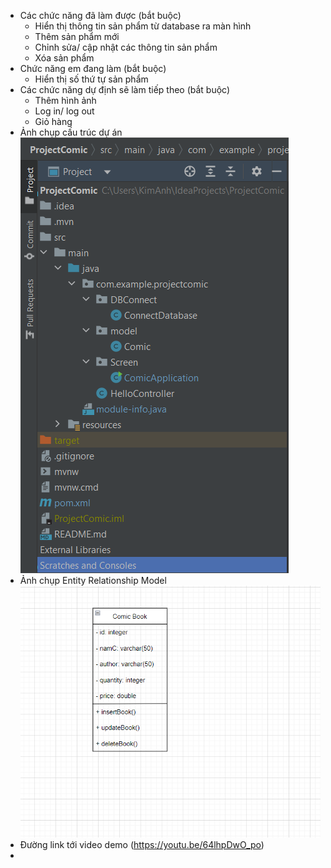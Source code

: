 - Các chức năng đã làm được (bắt buộc)
    + Hiển thị thông tin sản phẩm từ database ra màn hình
    + Thêm sản phẩm mới
    + Chỉnh sửa/ cập nhật các thông tin sản phẩm
    + Xóa sản phẩm
- Chức năng em đang làm (bắt buộc)
    + Hiển thị số thứ tự sản phẩm
- Các chức năng dự định sẽ làm tiếp theo (bắt buộc)
    + Thêm hình ảnh
    + Log in/ log out
    + Giỏ hàng
- Ảnh chụp cấu trúc dự án 
![](src/main/resources/Project_structure.PNG)
- Ảnh chụp Entity Relationship Model
![](src/main/resources/Entity_Relationship_Model.PNG)
- Đường link tới video demo (https://youtu.be/64lhpDwO_po)
- 